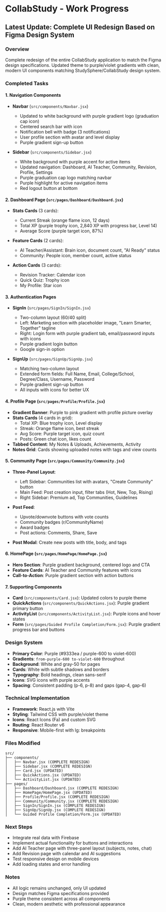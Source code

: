 # CollabStudy - Work Progress

## Latest Update: Complete UI Redesign Based on Figma Design System

### Overview
Complete redesign of the entire CollabStudy application to match the Figma design specifications. Updated theme to purple/violet gradients with clean, modern UI components matching StudySphere/CollabStudy design system.

### Completed Tasks

#### 1. Navigation Components
- **Navbar** (`src/components/Navbar.jsx`)
  - Updated to white background with purple gradient logo (graduation cap icon)
  - Centered search bar with icon
  - Notification bell with badge (3 notifications)
  - User profile section with avatar and level display
  - Purple gradient sign-up button
  
- **Sidebar** (`src/components/Sidebar.jsx`)
  - White background with purple accent for active items
  - Updated navigation: Dashboard, AI Teacher, Community, Revision, Profile, Settings
  - Purple graduation cap logo matching navbar
  - Purple highlight for active navigation items
  - Red logout button at bottom

#### 2. Dashboard Page (`src/pages/Dashboard/Dashboard.jsx`)
- **Stats Cards** (3 cards):
  - Current Streak (orange flame icon, 12 days)
  - Total XP (purple trophy icon, 2,840 XP with progress bar, Level 14)
  - Average Score (purple target icon, 87%)
  
- **Feature Cards** (2 cards):
  - AI Teacher/Assistant: Brain icon, document count, "AI Ready" status
  - Community: People icon, member count, active status
  
- **Action Cards** (3 cards):
  - Revision Tracker: Calendar icon
  - Quick Quiz: Trophy icon
  - My Profile: Star icon

#### 3. Authentication Pages
- **SignIn** (`src/pages/SignIn/SignIn.jsx`)
  - Two-column layout (60/40 split)
  - Left: Marketing section with placeholder image, "Learn Smarter, Together" tagline
  - Right: Login form with purple gradient tab, email/password inputs with icons
  - Purple gradient login button
  - Google sign-in option
  
- **SignUp** (`src/pages/SignUp/SignUp.jsx`)
  - Matching two-column layout
  - Extended form fields: Full Name, Email, College/School, Degree/Class, Username, Password
  - Purple gradient sign-up button
  - All inputs with icons for better UX

#### 4. Profile Page (`src/pages/Profile/Profile.jsx`)
- **Gradient Banner**: Purple to pink gradient with profile picture overlay
- **Stats Cards** (4 cards in grid):
  - Total XP: Blue trophy icon, Level display
  - Streak: Orange flame icon, best streak
  - Avg Score: Purple target icon, quiz count
  - Posts: Green chat icon, likes count
- **Tabbed Content**: My Notes & Uploads, Achievements, Activity
- **Notes Grid**: Cards showing uploaded notes with tags and view counts

#### 5. Community Page (`src/pages/Community/Community.jsx`)
- **Three-Panel Layout**:
  - Left Sidebar: Communities list with avatars, "Create Community" button
  - Main Feed: Post creation input, filter tabs (Hot, New, Top, Rising)
  - Right Sidebar: Premium ad, Top Communities, Guidelines
  
- **Post Feed**:
  - Upvote/downvote buttons with vote counts
  - Community badges (r/CommunityName)
  - Award badges
  - Post actions: Comments, Share, Save
  
- **Post Modal**: Create new posts with title, body, and tags

#### 6. HomePage (`src/pages/HomePage/HomePage.jsx`)
- **Hero Section**: Purple gradient background, centered logo and CTA
- **Feature Cards**: AI Teacher and Community features with icons
- **Call-to-Action**: Purple gradient section with action buttons

#### 7. Supporting Components
- **Card** (`src/components/Card.jsx`): Updated colors to purple theme
- **QuickActions** (`src/components/QuickActions.jsx`): Purple gradient primary button
- **ActivityList** (`src/components/ActivityList.jsx`): Purple icons and hover states
- **Form** (`src/pages/Guided Profile Completion/Form.jsx`): Purple gradient progress bar and buttons

### Design System
- **Primary Color**: Purple (#9333ea / purple-600 to violet-600)
- **Gradients**: `from-purple-600 to-violet-600` throughout
- **Background**: White and gray-50 for pages
- **Cards**: White with subtle shadows and borders
- **Typography**: Bold headings, clean sans-serif
- **Icons**: SVG icons with purple accents
- **Spacing**: Consistent padding (p-6, p-8) and gaps (gap-4, gap-6)

### Technical Implementation
- **Framework**: React.js with Vite
- **Styling**: Tailwind CSS with purple/violet theme
- **Icons**: React Icons (Fa) and custom SVG
- **Routing**: React Router v6
- **Responsive**: Mobile-first with lg: breakpoints

### Files Modified
```
src/
├── components/
│   ├── Navbar.jsx (COMPLETE REDESIGN)
│   ├── Sidebar.jsx (COMPLETE REDESIGN)
│   ├── Card.jsx (UPDATED)
│   ├── QuickActions.jsx (UPDATED)
│   └── ActivityList.jsx (UPDATED)
├── pages/
│   ├── Dashboard/Dashboard.jsx (COMPLETE REDESIGN)
│   ├── HomePage/HomePage.jsx (UPDATED)
│   ├── Profile/Profile.jsx (COMPLETE REDESIGN)
│   ├── Community/Community.jsx (COMPLETE REDESIGN)
│   ├── SignIn/SignIn.jsx (COMPLETE REDESIGN)
│   ├── SignUp/SignUp.jsx (COMPLETE REDESIGN)
│   └── Guided Profile Completion/Form.jsx (UPDATED)
```

### Next Steps
- Integrate real data with Firebase
- Implement actual functionality for buttons and interactions
- Add AI Teacher page with three-panel layout (subjects, notes, chat)
- Add Revision page with calendar and AI suggestions
- Test responsive design on mobile devices
- Add loading states and error handling

### Notes
- All logic remains unchanged, only UI updated
- Design matches Figma specifications provided
- Purple theme consistent across all components
- Clean, modern aesthetic with professional appearance
